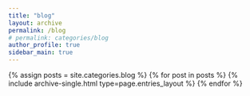 ```yaml
---
title: "blog"
layout: archive
permalink: /blog
# permalink: categories/blog
author_profile: true
sidebar_main: true
---
```



{% assign posts = site.categories.blog %}
{% for post in posts %} {% include archive-single.html type=page.entries_layout %} {% endfor %}